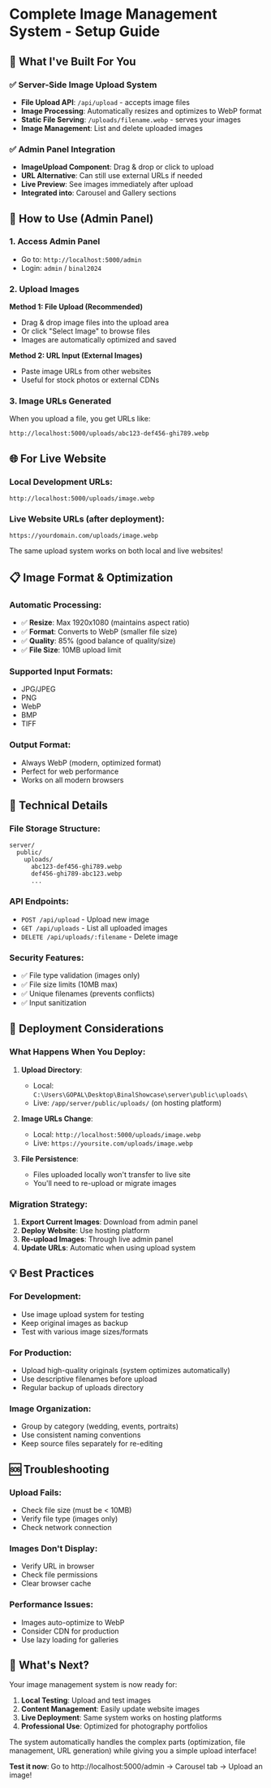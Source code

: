 # Complete Image Management System - Setup Guide

## 🎯 What I've Built For You

### ✅ **Server-Side Image Upload System**
- **File Upload API**: `/api/upload` - accepts image files
- **Image Processing**: Automatically resizes and optimizes to WebP format
- **Static File Serving**: `/uploads/filename.webp` - serves your images
- **Image Management**: List and delete uploaded images

### ✅ **Admin Panel Integration**  
- **ImageUpload Component**: Drag & drop or click to upload
- **URL Alternative**: Can still use external URLs if needed
- **Live Preview**: See images immediately after upload
- **Integrated into**: Carousel and Gallery sections

## 🚀 How to Use (Admin Panel)

### 1. **Access Admin Panel**
- Go to: `http://localhost:5000/admin`
- Login: `admin` / `binal2024`

### 2. **Upload Images**
**Method 1: File Upload (Recommended)**
- Drag & drop image files into the upload area
- Or click "Select Image" to browse files
- Images are automatically optimized and saved

**Method 2: URL Input (External Images)**
- Paste image URLs from other websites
- Useful for stock photos or external CDNs

### 3. **Image URLs Generated**
When you upload a file, you get URLs like:
```
http://localhost:5000/uploads/abc123-def456-ghi789.webp
```

## 🌐 For Live Website

### **Local Development URLs:**
```
http://localhost:5000/uploads/image.webp
```

### **Live Website URLs (after deployment):**
```
https://yourdomain.com/uploads/image.webp
```

The same upload system works on both local and live websites!

## 📋 Image Format & Optimization

### **Automatic Processing:**
- ✅ **Resize**: Max 1920x1080 (maintains aspect ratio)
- ✅ **Format**: Converts to WebP (smaller file size)
- ✅ **Quality**: 85% (good balance of quality/size)
- ✅ **File Size**: 10MB upload limit

### **Supported Input Formats:**
- JPG/JPEG
- PNG 
- WebP
- BMP
- TIFF

### **Output Format:**
- Always WebP (modern, optimized format)
- Perfect for web performance
- Works on all modern browsers

## 🔧 Technical Details

### **File Storage Structure:**
```
server/
  public/
    uploads/
      abc123-def456-ghi789.webp
      def456-ghi789-abc123.webp
      ...
```

### **API Endpoints:**
- `POST /api/upload` - Upload new image
- `GET /api/uploads` - List all uploaded images  
- `DELETE /api/uploads/:filename` - Delete image

### **Security Features:**
- ✅ File type validation (images only)
- ✅ File size limits (10MB max)
- ✅ Unique filenames (prevents conflicts)
- ✅ Input sanitization

## 🎯 Deployment Considerations

### **What Happens When You Deploy:**

1. **Upload Directory**: 
   - Local: `C:\Users\GOPAL\Desktop\BinalShowcase\server\public\uploads\`
   - Live: `/app/server/public/uploads/` (on hosting platform)

2. **Image URLs Change**:
   - Local: `http://localhost:5000/uploads/image.webp`
   - Live: `https://yoursite.com/uploads/image.webp`

3. **File Persistence**:
   - Files uploaded locally won't transfer to live site
   - You'll need to re-upload or migrate images

### **Migration Strategy:**
1. **Export Current Images**: Download from admin panel
2. **Deploy Website**: Use hosting platform
3. **Re-upload Images**: Through live admin panel
4. **Update URLs**: Automatic when using upload system

## 💡 Best Practices

### **For Development:**
- Use image upload system for testing
- Keep original images as backup
- Test with various image sizes/formats

### **For Production:**
- Upload high-quality originals (system optimizes automatically)
- Use descriptive filenames before upload
- Regular backup of uploads directory

### **Image Organization:**
- Group by category (wedding, events, portraits)
- Use consistent naming conventions
- Keep source files separately for re-editing

## 🆘 Troubleshooting

### **Upload Fails:**
- Check file size (must be < 10MB)
- Verify file type (images only)
- Check network connection

### **Images Don't Display:**
- Verify URL in browser
- Check file permissions
- Clear browser cache

### **Performance Issues:**
- Images auto-optimize to WebP
- Consider CDN for production
- Use lazy loading for galleries

## 🎉 What's Next?

Your image management system is now ready for:

1. **Local Testing**: Upload and test images
2. **Content Management**: Easily update website images  
3. **Live Deployment**: Same system works on hosting platforms
4. **Professional Use**: Optimized for photography portfolios

The system automatically handles the complex parts (optimization, file management, URL generation) while giving you a simple upload interface!

**Test it now**: Go to http://localhost:5000/admin → Carousel tab → Upload an image!